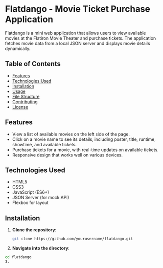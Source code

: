 # Flatdango - Movie Ticket Purchase Application

Flatdango is a mini web application that allows users to view available movies at the Flatiron Movie Theater and purchase tickets. The application fetches movie data from a local JSON server and displays movie details dynamically.

## Table of Contents
- [Features](#features)
- [Technologies Used](#technologies-used)
- [Installation](#installation)
- [Usage](#usage)
- [File Structure](#file-structure)
- [Contributing](#contributing)
- [License](#license)

## Features
- View a list of available movies on the left side of the page.
- Click on a movie name to see its details, including poster, title, runtime, showtime, and available tickets.
- Purchase tickets for a movie, with real-time updates on available tickets.
- Responsive design that works well on various devices.

## Technologies Used
- HTML5
- CSS3
- JavaScript (ES6+)
- JSON Server (for mock API)
- Flexbox for layout

## Installation

1. **Clone the repository**:

   ```bash
   git clone https://github.com/yourusername/flatdango.git

2. **Navigate into the directory**:
  ```bash
  cd flatdango
3. 